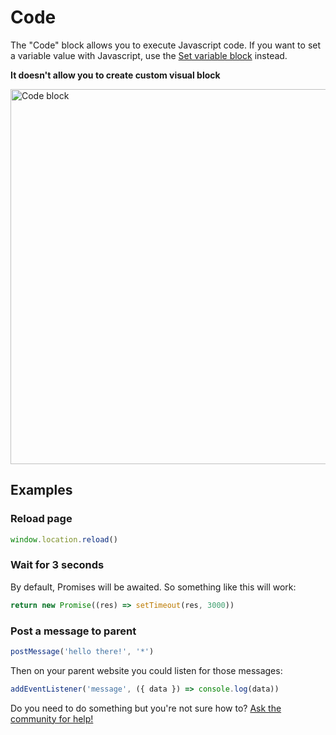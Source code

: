 # Code

The "Code" block allows you to execute Javascript code. If you want to set a variable value with Javascript, use the [Set variable block](./set-variable) instead.

**It doesn't allow you to create custom visual block**

<img src="/img/blocks/code.png" width="600" alt="Code block"/>

## Examples

### Reload page

```js
window.location.reload()
```

### Wait for 3 seconds

By default, Promises will be awaited. So something like this will work:

```js
return new Promise((res) => setTimeout(res, 3000))
```

### Post a message to parent

```js
postMessage('hello there!', '*')
```

Then on your parent website you could listen for those messages:

```js
addEventListener('message', ({ data }) => console.log(data))
```

Do you need to do something but you're not sure how to? [Ask the community for help!](https://www.facebook.com/groups/typebot)
